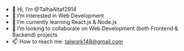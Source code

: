 - 👋 Hi, I’m @TalhaAltaf2914
- 👀 I’m interested in Web Development
- 🌱 I’m currently learning React.js & Node.js
- 💞️ I’m looking to collaborate on Web Development (both Frontend & Backend) projects
- 📫 How to reach me: talwork148@gmail.com
